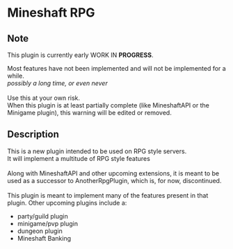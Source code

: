 # Mineshaft RPG
## Note
This plugin is currently early WORK IN **PROGRESS**.

Most features have not been implemented and will not be implemented for a while. <br>*possibly a long time, or even never*
<br><br>
Use this at your own risk.<br>
When this plugin is at least partially complete (like MineshaftAPI or the Minigame plugin), this warning will be edited or removed.

## Description

This is a new plugin intended to be used on RPG style servers.<br>
It will implement a multitude of RPG style features<br><br>
Along with MineshaftAPI and other upcoming extensions, it is meant to be used as a successor to AnotherRpgPlugin, which is, for now, discontinued.
<br><br>
This plugin is meant to implement many of the features present in that plugin. Other upcoming plugins include a:
- party/guild plugin
- minigame/pvp plugin
- dungeon plugin
- Mineshaft Banking
